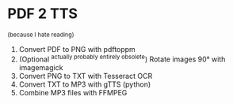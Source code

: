 # PDF 2 TTS

<sup>(because I hate reading)</sup>

1. Convert PDF to PNG with pdftoppm
2. (Optional <sup>actually probably entirely obsolete</sup>) Rotate images 90° with imagemagick
3. Convert PNG to TXT with Tesseract OCR
4. Convert TXT to MP3 with gTTS (python)
5. Combine MP3 files with FFMPEG
